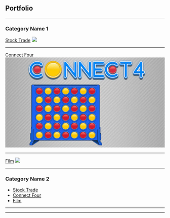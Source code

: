 ## Portfolio

---

### Category Name 1 

[Stock Trade](/sample_page)
<img src="images/dummy_thumbnail.jpg?raw=true"/>

---
[Connect Four](/pdf/sample_presentation.pdf)
<img src="images/connect4.webp?raw=true"/>

---
[Film](http://example.com/)
<img src="images/dummy_thumbnail.jpg?raw=true"/>

---

### Category Name 2

- [Stock Trade](https://github.com/malxdeutsch/stocktrade)
- [Connect Four](https://github.com/malxdeutsch/hackathon)
- [Film](https://github.com/malxdeutsch/filmproject)


---




---

